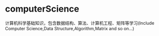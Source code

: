 # computerScience
计算机科学基础知识，包含数据结构、算法、计算机工程、矩阵等学习(Include Computer Science,Data Structure,Algorithm,Matrix and so on...)
